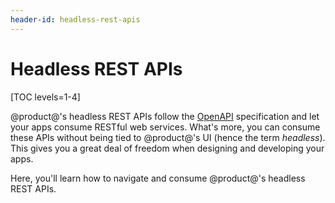 ```yaml
---
header-id: headless-rest-apis
---
```


# Headless REST APIs

[TOC levels=1-4]

@product@'s headless REST APIs follow the 
[OpenAPI](https://swagger.io/docs/specification/about/) 
specification and let your apps consume RESTful web services. What's more, you 
can consume these APIs without being tied to @product@'s UI (hence the term 
*headless*). This gives you a great deal of freedom when designing and 
developing your apps. 

Here, you'll learn how to navigate and consume @product@'s headless REST APIs. 

